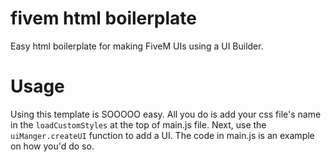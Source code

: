 # fivem html boilerplate
 Easy html boilerplate for making FiveM UIs using a UI Builder.


# Usage

Using this template is SOOOOO easy. All you do is add your css file's name in the `loadCustomStyles` at the top of main.js file. Next, use the `uiManger.createUI` function to add a UI. The code in main.js is an example on how you'd do so.
